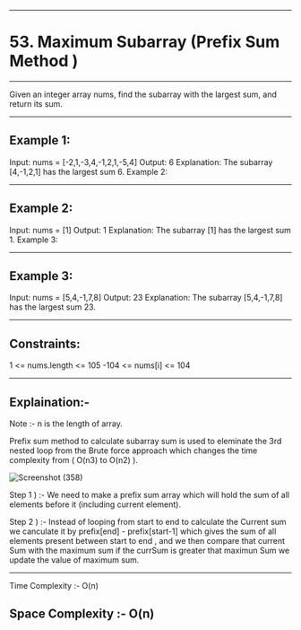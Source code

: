

-----------------
# 53. Maximum Subarray  (Prefix Sum Method )
---------------------

Given an integer array nums, find the 
subarray
 with the largest sum, and return its sum.

 
----------------
Example 1:
---------------

Input: nums = [-2,1,-3,4,-1,2,1,-5,4]
Output: 6
Explanation: The subarray [4,-1,2,1] has the largest sum 6.
Example 2:

----------------
Example 2:
---------------

Input: nums = [1]
Output: 1
Explanation: The subarray [1] has the largest sum 1.
Example 3:

----------------
Example 3:
---------------
Input: nums = [5,4,-1,7,8]
Output: 23
Explanation: The subarray [5,4,-1,7,8] has the largest sum 23.
 
--------------
Constraints:
------------

1 <= nums.length <= 105
-104 <= nums[i] <= 104


-------------
Explaination:-
-------------

Note :- n is the length of array.

Prefix sum method to calculate subarray sum is used to eleminate the 3rd nested loop from the Brute force approach 
which changes the time complexity from ( O(n3) to O(n2) ).

![Screenshot (358)](https://github.com/Swetathakare/DSA-Java-Questions/assets/143093330/9ae7cb93-0cc4-4e1c-a200-209fe280ace6)

Step 1 ) :- We need to make a prefix sum array which will hold the sum of all elements before it (including current element).

Step 2 ) :- Instead of  looping from start to end to calculate the Current sum we canculate it by prefix[end] - prefix[start-1]  which gives the sum of all elements present between start to end , and we then compare that current Sum with the maximum sum if the currSum is greater that maximun Sum we update the value of maximum sum.

---------------
Time Complexity :- O(n)

Space Complexity :- O(n)
---------------------------
